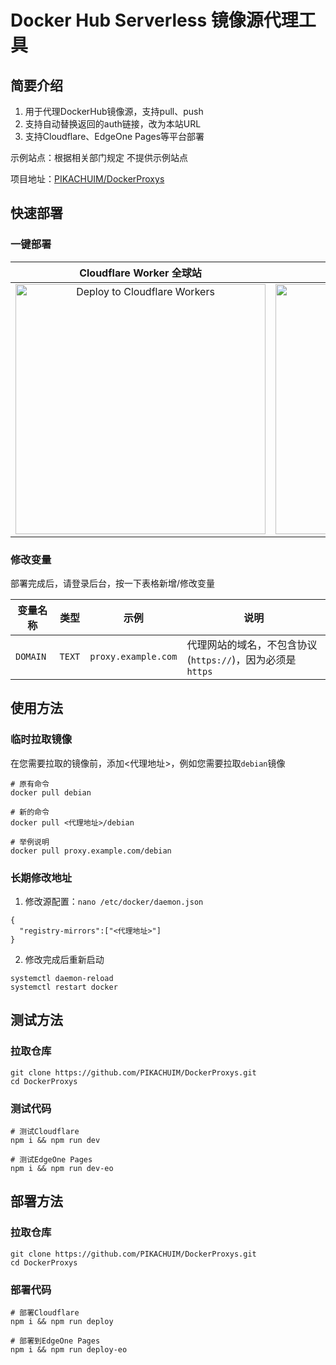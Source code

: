# Docker Hub Serverless 镜像源代理工具

## 简要介绍
1. 用于代理DockerHub镜像源，支持pull、push
2. 支持自动替换返回的auth链接，改为本站URL
3. 支持Cloudflare、EdgeOne Pages等平台部署

示例站点：根据相关部门规定 不提供示例站点

项目地址：[PIKACHUIM/DockerProxys](https://github.com/PIKACHUIM/DockerProxys)

## 快速部署

### 一键部署
|                   Cloudflare Worker 全球站                   |                                                                                                                                 EdgeOsne Functions 国际站                                                                                                                                 |                   EdgeOne Functions 中国站                   |
| :----------------------------------------------------------: |:--------------------------------------------------------------------------------------------------------------------------------------------------------------------------------------------------------------------------------------------------------------------------------------:| :----------------------------------------------------------: |
| [<img src="https://deploy.workers.cloudflare.com/button" alt="Deploy to Cloudflare Workers" style="width:400px;heigh:200px" />](https://deploy.workers.cloudflare.com/?url=https://github.com/PIKACHUIM/DockerProxys) | [<img src="https://cdnstatic.tencentcs.com/edgeone/pages/deploy.svg" alt="使用 EdgeOne Pages 部署" style="width:400px;heigh:200px" />](https://edgeone.ai/pages/new?project-name=oplist-api&repository-url=https://github.com/PIKACHUIM/DockerProxys&build-command=npm%20run%20build-eo&install-command=npm%20install&output-directory=public&root-directory=./) | [<img src="https://cdnstatic.tencentcs.com/edgeone/pages/deploy.svg" alt="使用 EdgeOne Pages 部署" style="width:400px;heigh:200px" />](https://console.cloud.tencent.com/edgeone/pages/new?project-name=oplist-api&repository-url=https://github.com/PIKACHUIM/DockerProxys&build-command=npm%20run%20build-eo&install-command=npm%20install&output-directory=public&root-directory=./) |

### 修改变量

部署完成后，请登录后台，按一下表格新增/修改变量

| 变量名称 | 类型   | 示例                | 说明                                                      |
| -------- | ------ | ------------------- | --------------------------------------------------------- |
| `DOMAIN` | `TEXT` | `proxy.example.com` | 代理网站的域名，不包含协议(`https://`)，因为必须是`https` |




## 使用方法
### 临时拉取镜像
在您需要拉取的镜像前，添加<代理地址>，例如您需要拉取`debian`镜像
```shell
# 原有命令
docker pull debian

# 新的命令
docker pull <代理地址>/debian

# 举例说明
docker pull proxy.example.com/debian
```

### 长期修改地址
1. 修改源配置：`nano /etc/docker/daemon.json`
```shell
{
  "registry-mirrors":["<代理地址>"]      
}
```

2. 修改完成后重新启动
```shell
systemctl daemon-reload
systemctl restart docker
```

## 测试方法

### 拉取仓库

```shell
git clone https://github.com/PIKACHUIM/DockerProxys.git
cd DockerProxys
```

### 测试代码

```shell
# 测试Cloudflare
npm i && npm run dev

# 测试EdgeOne Pages
npm i && npm run dev-eo
```

## 部署方法
### 拉取仓库

```shell
git clone https://github.com/PIKACHUIM/DockerProxys.git
cd DockerProxys
```

### 部署代码
```shell
# 部署Cloudflare
npm i && npm run deploy

# 部署到EdgeOne Pages
npm i && npm run deploy-eo
```
